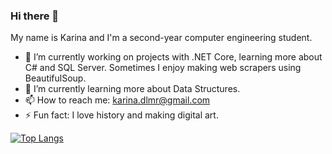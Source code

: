 ### Hi there 👋

My name is Karina and I'm a second-year computer engineering student.

- 🔭 I’m currently working on projects with .NET Core, learning more about C# and SQL Server. Sometimes I enjoy making web scrapers using BeautifulSoup.
- 🌱 I’m currently learning more about Data Structures.
- 📫 How to reach me: karina.dlmr@gmail.com
- ⚡ Fun fact: I love history and making digital art.

[![Top Langs](https://github-readme-stats.vercel.app/api/top-langs/?username=kdmoreira&layout=compact&exclude_repo=data-science-alura&langs_count=6)](https://github.com/anuraghazra/github-readme-stats)

<!--
**kdmoreira/kdmoreira** is a ✨ _special_ ✨ repository because its `README.md` (this file) appears on your GitHub profile.

Here are some ideas to get you started:

- 🔭 I’m currently working on...
- 🌱 I’m currently learning...
- 👯 I’m looking to collaborate on ...
- 🤔 I’m looking for help with ...
- 💬 Ask me about ...
- 📫 How to reach me:
- 😄 Pronouns:
- ⚡ Fun fact:
-->
